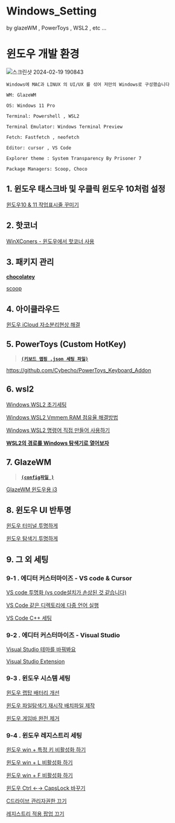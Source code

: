 # Windows_Setting
by glazeWM , PowerToys , WSL2 , etc ...

# 윈도우 개발 환경

![스크린샷 2024-02-19 190843](https://github.com/Cybecho/Windows_Setting/assets/42949995/b8539340-05f5-4e61-be68-fb17e656a127)

```
Windows에 MAC과 LINUX 의 UI/UX 를 섞어 저만의 Windows로 구성했습니다
```

```
WM: GlazeWM

OS: Windows 11 Pro

Terminal: Powershell , WSL2

Terminal Emulator: Windows Terminal Preview

Fetch: Fastfetch , neofetch

Editor: cursor , VS Code

Explorer theme : System Transparency By Prisoner 7

Package Managers: Scoop, Choco
```

## 1. 윈도우 태스크바 및 우클릭 윈도우 10처럼 설정

[윈도우10 & 11 작업표시줄 꾸미기](https://www.notion.so/10-11-a98a69b61ead4832a283c426cb51d7cf?pvs=21) 

## 2. 핫코너

[WinXConers - 윈도우에서 핫코너 사용](https://www.notion.so/WinXConers-9adbbb59ed964dd7b95e465395c899f9?pvs=21) 

## 3. 패키지 관리

[**chocolatey**](https://chocolatey.org/)

[scoop](https://www.notion.so/scoop-85c8c41652704cfc9b25a72a32ce190b?pvs=21)

## 4. 아이클라우드

[윈도우 iCloud 자소분리현상 해결](https://www.notion.so/iCloud-954e9b68284f432581822862eab42fc2?pvs=21) 

## 5. PowerToys (Custom HotKey)

> **[`(키보드 맵핑 .json 세팅 파일)`](https://github.com/Cybecho/Windows_Setting/blob/main/default.json)**
> 

https://github.com/Cybecho/PowerToys_Keyboard_Addon

## 6. wsl2

[Windows WSL2 초기세팅](https://www.notion.so/Windows-WSL2-13ed931f1f3548aeb236afd1cbda26d2?pvs=21)

 [Windows WSL2 Vmmem RAM 점유율 해결방법](https://www.notion.so/Windows-WSL2-Vmmem-RAM-db3cfd373d6e4353a5067cf5ec44be9b?pvs=21) 

[Windows WSL2 명령어 직접 만들어 사용하기](https://www.notion.so/Windows-WSL2-de7190764d87414a9cb23ac4dbc73514?pvs=21) 

[**WSL2의 경로를 Windows 탐색기로 열어보자**](https://www.notion.so/WSL2-Windows-4d0f25ccd7c84706b1a749562669b27c?pvs=21) 

## 7. GlazeWM

> **[`(config파일 )`](https://github.com/Cybecho/Windows_Setting/blob/main/config.yaml)**
> 

[GlazeWM 윈도우용 i3](https://www.notion.so/GlazeWM-i3-e197a8a316584a1c9fbe25f3c16f1317?pvs=21) 

## 8. 윈도우 UI 반투명

[윈도우 터미널 투명하게](https://www.notion.so/0b98ec4d25164c4485b1962094710534?pvs=21) 

[윈도우 탐색기 투명하게](https://www.notion.so/f47854d2452b4efdb0937bbbaa8f0232?pvs=21) 

## 9. 그 외 세팅

### 9-1 . 에디터 커스터마이즈 - VS code & Cursor

[VS code 투명화 (vs code설치가 손상된 것 같습니다)](https://www.notion.so/VS-code-vs-code-3738fece05c5471d83f63f99a0edf40a?pvs=21) 

[VS Code 같은 디렉토리에 다중 언어 실행](https://www.notion.so/VS-Code-a79c5ef60eff499f8938bc6bbdc6ea9b?pvs=21) 

[VS Code C++ 세팅](https://www.notion.so/VS-Code-C-877b6f3e0e2f4285bc5dc174ff5e5110?pvs=21) 

### 9-2 . 에디터 커스터마이즈 - Visual Studio

[Visual Studio 테마를 바꿔봐요](https://www.notion.so/Visual-Studio-9255c6c2665a45f09b1230fa380b2b68?pvs=21) 

[Visual Studio Extension](https://www.notion.so/Visual-Studio-Extension-c7e398ff28864baf98411efe858b3a07?pvs=21) 

### 9-3 . 윈도우 시스템 세팅

[윈도우 랩탑 배터리 개선](https://www.notion.so/ffe24865b17b4153954b544faef2e9bf?pvs=21) 

[윈도우 파일탐색기 재시작 배치파일 제작](https://www.notion.so/07583846d6504f69aca2588429d0405a?pvs=21) 

[윈도우 게임바 완전 제거](https://www.notion.so/a9053087eff24e22aaa928f62f00c140?pvs=21) 

### 9-4 . 윈도우 레지스트리 세팅

[윈도우 win + 특정 키 비활성화 하기](https://www.notion.so/win-8cc34530c5bc4147911d0ce6b54b2822?pvs=21)

[윈도우 win + L 비활성화 하기](https://www.notion.so/win-L-e2e4269d107f413eac708099bd840641?pvs=21) 

[윈도우 win + F 비활성화 하기](https://www.notion.so/win-F-2af9617ff1ac401384bef3c510772509?pvs=21) 

[윈도우 Ctrl ←→ CapsLock 바꾸기](https://www.notion.so/Ctrl-CapsLock-7db001a3cb4248009f9440327f19552e?pvs=21) 

[C드라이브 관리자권한 끄기](https://www.notion.so/C-215c36943dee4a40af5fcac1d481c903?pvs=21) 

[레지스트리 적용 팝업 끄기](https://www.notion.so/10b61f18a52541ca934e4b4d393f0aad?pvs=21)
